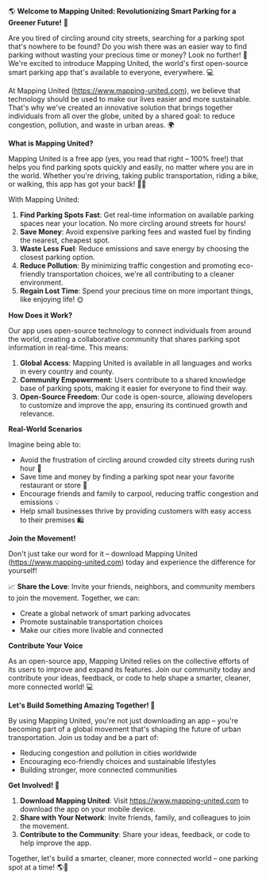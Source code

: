 🌎 **Welcome to Mapping United: Revolutionizing Smart Parking for a Greener Future!** 🌈

Are you tired of circling around city streets, searching for a parking spot that's nowhere to be found? Do you wish there was an easier way to find parking without wasting your precious time or money? Look no further! 🤔 We're excited to introduce Mapping United, the world's first open-source smart parking app that's available to everyone, everywhere. 💻

At Mapping United (https://www.mapping-united.com), we believe that technology should be used to make our lives easier and more sustainable. That's why we've created an innovative solution that brings together individuals from all over the globe, united by a shared goal: to reduce congestion, pollution, and waste in urban areas. 🌍

**What is Mapping United?**

Mapping United is a free app (yes, you read that right – 100% free!) that helps you find parking spots quickly and easily, no matter where you are in the world. Whether you're driving, taking public transportation, riding a bike, or walking, this app has got your back! 🚴‍♀️

With Mapping United:

1. **Find Parking Spots Fast**: Get real-time information on available parking spaces near your location. No more circling around streets for hours!
2. **Save Money**: Avoid expensive parking fees and wasted fuel by finding the nearest, cheapest spot.
3. **Waste Less Fuel**: Reduce emissions and save energy by choosing the closest parking option.
4. **Reduce Pollution**: By minimizing traffic congestion and promoting eco-friendly transportation choices, we're all contributing to a cleaner environment.
5. **Regain Lost Time**: Spend your precious time on more important things, like enjoying life! 🌞

**How Does it Work?**

Our app uses open-source technology to connect individuals from around the world, creating a collaborative community that shares parking spot information in real-time. This means:

1. **Global Access**: Mapping United is available in all languages and works in every country and county.
2. **Community Empowerment**: Users contribute to a shared knowledge base of parking spots, making it easier for everyone to find their way.
3. **Open-Source Freedom**: Our code is open-source, allowing developers to customize and improve the app, ensuring its continued growth and relevance.

**Real-World Scenarios**

Imagine being able to:

* Avoid the frustration of circling around crowded city streets during rush hour 🚗
* Save time and money by finding a parking spot near your favorite restaurant or store 🍴
* Encourage friends and family to carpool, reducing traffic congestion and emissions 💡
* Help small businesses thrive by providing customers with easy access to their premises 🛍️

**Join the Movement!**

Don't just take our word for it – download Mapping United (https://www.mapping-united.com) today and experience the difference for yourself!

📈 **Share the Love**: Invite your friends, neighbors, and community members to join the movement. Together, we can:

* Create a global network of smart parking advocates
* Promote sustainable transportation choices
* Make our cities more livable and connected

**Contribute Your Voice**

As an open-source app, Mapping United relies on the collective efforts of its users to improve and expand its features. Join our community today and contribute your ideas, feedback, or code to help shape a smarter, cleaner, more connected world! 💻

**Let's Build Something Amazing Together! 🌈**

By using Mapping United, you're not just downloading an app – you're becoming part of a global movement that's shaping the future of urban transportation. Join us today and be a part of:

* Reducing congestion and pollution in cities worldwide
* Encouraging eco-friendly choices and sustainable lifestyles
* Building stronger, more connected communities

**Get Involved! 🌟**

1. **Download Mapping United**: Visit https://www.mapping-united.com to download the app on your mobile device.
2. **Share with Your Network**: Invite friends, family, and colleagues to join the movement.
3. **Contribute to the Community**: Share your ideas, feedback, or code to help improve the app.

Together, let's build a smarter, cleaner, more connected world – one parking spot at a time! 🌎💚